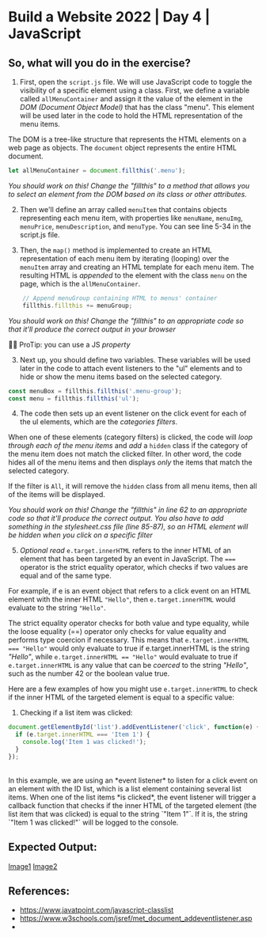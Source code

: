 # Build a Website 2022 | Day 4 | JavaScript

## So, what will you do in the exercise?
1. First, open the `script.js` file. We will use JavaScript code to toggle the visibility of a specific element using a class. First, we define a variable called `allMenuContainer` and assign it the value of the element in the _DOM (Document Object Model)_ that has the class "menu". This element will be used later in the code to hold the HTML representation of the menu items. </br>

The DOM is a tree-like structure that represents the HTML elements on a web page as objects. The `document` object represents the entire HTML document. </br>

```javascript
let allMenuContainer = document.fillthis('.menu');
```

_You should work on this! Change the "fillthis" to a *method* that allows you to select an element from the DOM based on its class or other attributes._

2. Then we'll define an array called `menuItem` that contains objects representing each menu item, with properties like `menuName`, `menuImg`, `menuPrice`, `menuDescription`, and `menuType`. You can see line 5-34 in the script.js file.

2. Then, the `map()` method is implemented to create an HTML representation of each menu item by iterating (looping) over the `menuItem` array and creating an HTML template for each menu item. The resulting HTML is *appended* to the element with the class `menu` on the page, which is the `allMenuContainer`. </br> 

```javascript
    // Append menuGroup containing HTML to menus' container
    fillthis.fillthis += menuGroup;
```

_You should work on this! Change the "fillthis" to an appropriate code so that it'll produce the correct output in your browser_ </br>

👨‍💻 ProTip: you can use a JS *property*

3. Next up, you should define two variables. These variables will be used later in the code to attach event listeners to the "ul" elements and to hide or show the menu items based on the selected category.
```javascript
const menuBox = fillthis.fillthis('.menu-group');
const menu = fillthis.fillthis('ul');
```

4. The code then sets up an event listener on the click event for each of the ul elements, which are the *categories filters*. </br>

When one of these elements (category filters) is clicked, the code will *loop through each of the menu items* and *add* a `hidden` class if the category of the menu item does not match the clicked filter. In other word, the code hides all of the menu items and then displays _only_ the items that match the selected category. </br>

If the filter is `All`, it will remove the `hidden` class from all menu items, then all of the items will be displayed.

_You should work on this! Change the "fillthis" in line 62 to an appropriate code so that it'll produce the correct output. You also have to add something in the stylesheet.css file (line 85-87), so an HTML element will be hidden when you click on a specific filter_ </br>

5. _Optional read_
`e.target.innerHTML` refers to the inner HTML of an element that has been targeted by an event in JavaScript. The `===` operator is the strict equality operator, which checks if two values are equal and of the same type. </br>

For example, if e is an event object that refers to a click event on an HTML element with the inner HTML `"Hello"`, then `e.target.innerHTML` would evaluate to the string `"Hello"`. </br>

The strict equality operator checks for both value and type equality, while the loose equality (==) operator only checks for value equality and performs type coercion if necessary. This means that `e.target.innerHTML === "Hello"` would only evaluate to true if e.target.innerHTML is the string *"Hello"*, while `e.target.innerHTML == "Hello"` would evaluate to true if `e.target.innerHTML` is any value that can be *coerced* to the string *"Hello"*, such as the number 42 or the boolean value true. </br>

Here are a few examples of how you might use `e.target.innerHTML` to check if the inner HTML of the targeted element is equal to a specific value:
1. Checking if a list item was clicked:
```javascript
document.getElementById('list').addEventListener('click', function(e) {
  if (e.target.innerHTML === 'Item 1') {
    console.log('Item 1 was clicked!');
  }
});
```
</br>
In this example, we are using an *event listener* to listen for a click event on an element with the ID list, which is a list element containing several list items. When one of the list items *is clicked*, the event listener will trigger a callback function that checks if the inner HTML of the targeted element (the list item that was clicked) is equal to the string `"Item 1"`. If it is, the string `"Item 1 was clicked!"` will be logged to the console.


## Expected Output:
[Image1](https://github.com/shafatalitha/template/blob/f0291c5ec90daa2923eaf312d9c1e377eb94ce17/images/img-one.png)
[Image2](https://github.com/shafatalitha/template/blob/f0291c5ec90daa2923eaf312d9c1e377eb94ce17/images/img-two.png)


## References:
- https://www.javatpoint.com/javascript-classlist </br>
- https://www.w3schools.com/jsref/met_document_addeventlistener.asp
- 

